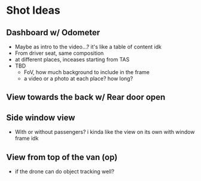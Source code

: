 # Shot Ideas

## Dashboard w/ Odometer 
- Maybe as intro to the video...? it's like a table of content idk
- From driver seat, same composition
- at different places, inceases starting from TAS
- TBD 
	- FoV, how much background to include in the frame
	- a video or a photo at each place? how long?

## View towards the back w/ Rear door open

## Side window view
- With or without passengers? i kinda like the view on its own with window frame idk

## View from top of the van (op)
- if the drone can do object tracking well?
